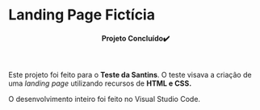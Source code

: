 # Landing Page Fictícia

<h4 align="center">Projeto Concluído✔️</h4><br>

<p>Este projeto foi feito para o <strong>Teste da Santins</strong>. O teste visava a criação de uma <i>landing page</i> utilizando recursos de <b> HTML e CSS.</b></P>
<p>O desenvolvimento inteiro foi feito no Visual Studio Code.</p><br>

